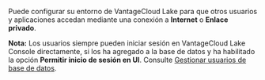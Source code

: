 Puede configurar su entorno de VantageCloud Lake para que otros usuarios y aplicaciones accedan mediante una conexión a **Internet** o **Enlace privado**.

**Nota:** Los usuarios siempre pueden iniciar sesión en VantageCloud Lake Console directamente, si los ha agregado a la base de datos y ha habilitado la opción **Permitir inicio de sesión en UI**. Consulte [Gestionar usuarios de base de datos](wxe1659392685092.md).
